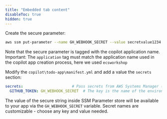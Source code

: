 ```yaml
---
title: "Embedded tab content"
disableToc: true
hidden: true
---
```



Create the secure parameter:

```bash
aws ssm put-parameter --name GH_WEBHOOK_SECRET --value secretvalue1234 --type SecureString --tags Key=copilot-environment,Value=test Key=copilot-application,Value=ecsworkshop
```
Note that the secure parameter is tagged with the copilot application name.  Important:  The `application` tag must match the application name used in the copilot app creation process, here we used `ecsworkshop`

Modify the `copilot\todo-app\manifest.yml` and add a value the `secrets` section:

```yml
secrets:                      # Pass secrets from AWS Systems Manager (SSM) Parameter Store.
  GITHUB_TOKEN: GH_WEBHOOK_SECRET  # The key is the name of the environment variable, the value is the name of the SSM parameter.x 
```

The value of the secure string inside SSM Parameter store will be available to your app via the `GH_WEBHOOK_SECRET` variable.  Secret names are customizable - choose any key and value needed.